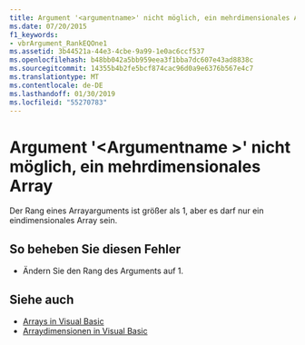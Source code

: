 ```yaml
---
title: Argument '<argumentname>' nicht möglich, ein mehrdimensionales Array
ms.date: 07/20/2015
f1_keywords:
- vbrArgument_RankEQOne1
ms.assetid: 3b44521a-44e3-4cbe-9a99-1e0ac6ccf537
ms.openlocfilehash: b48bb042a5bb959eea3f1bba7dc607e43ad8838c
ms.sourcegitcommit: 14355b4b2fe5bcf874cac96d0a9e6376b567e4c7
ms.translationtype: MT
ms.contentlocale: de-DE
ms.lasthandoff: 01/30/2019
ms.locfileid: "55270783"
---
```

# <a name="argument-argumentname-cannot-be-a-multidimensional-array"></a>Argument '\<Argumentname >' nicht möglich, ein mehrdimensionales Array
Der Rang eines Arrayarguments ist größer als 1, aber es darf nur ein eindimensionales Array sein.  
  
## <a name="to-correct-this-error"></a>So beheben Sie diesen Fehler  
  
-   Ändern Sie den Rang des Arguments auf 1.  
  
## <a name="see-also"></a>Siehe auch
- [Arrays in Visual Basic](~/docs/visual-basic/programming-guide/language-features/arrays/index.md)
- [Arraydimensionen in Visual Basic](~/docs/visual-basic/programming-guide/language-features/arrays/array-dimensions.md)
